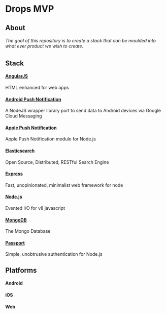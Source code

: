 # Drops MVP
## About
###### The goal of this repository is to create a stack that can be moulded into what ever product we wish to create.
## Stack
#### [AngularJS]
HTML enhanced for web apps
#### [Android Push Notification]
A NodeJS wrapper library port to send data to Android devices via Google Cloud Messaging
#### [Apple Push Notification]
Apple Push Notification module for Node.js
#### [Elasticsearch]
Open Source, Distributed, RESTful Search Engine
#### [Express]
Fast, unopinionated, minimalist web framework for node
#### [Node.js]
Evented I/O for v8 javascript
#### [MongoDB]
The Mongo Database
#### [Passport]
Simple, unobtrusive authentication for Node.js

## Platforms
#### Android
#### iOS
#### Web

[MongoDB]:https://github.com/mongodb/mongo
[Express]:https://github.com/strongloop/express
[AngularJS]:https://github.com/angular/angular.js
[Node.js]:https://github.com/joyent/node
[Passport]:https://github.com/jaredhanson/passport
[Elasticsearch]:https://github.com/elastic/elasticsearch
[Apple Push Notification]:https://github.com/argon/node-apn
[Android Push Notification]:https://github.com/ToothlessGear/node-gcm
